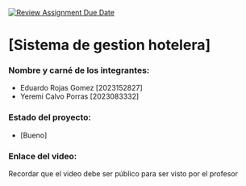 [![Review Assignment Due Date](https://classroom.github.com/assets/deadline-readme-button-22041afd0340ce965d47ae6ef1cefeee28c7c493a6346c4f15d667ab976d596c.svg)](https://classroom.github.com/a/XZuzEI0a)
# [Sistema de gestion hotelera]
### Nombre y carné de los integrantes: 
- Eduardo Rojas Gomez [2023152827]
- Yeremi Calvo Porras [2023083332]

### Estado del proyecto:
- [Bueno]
### Enlace del video:
Recordar que el video debe ser público para ser visto por el profesor
